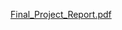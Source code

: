 [Final_Project_Report.pdf](https://github.com/user-attachments/files/18287104/Final_Project_Report.pdf)
